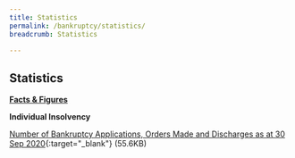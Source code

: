 ```yaml
---
title: Statistics
permalink: /bankruptcy/statistics/
breadcrumb: Statistics

---
```



Statistics
---

<u><b>Facts & Figures</b></u>

**Individual Insolvency**

[Number of Bankruptcy Applications, Orders Made and Discharges as at 30 Sep 2020](/files/NumberofBankruptcyApplicationsOrdersMadeandDischarges(Sep2020).pdf/){:target="_blank"} (55.6KB)
